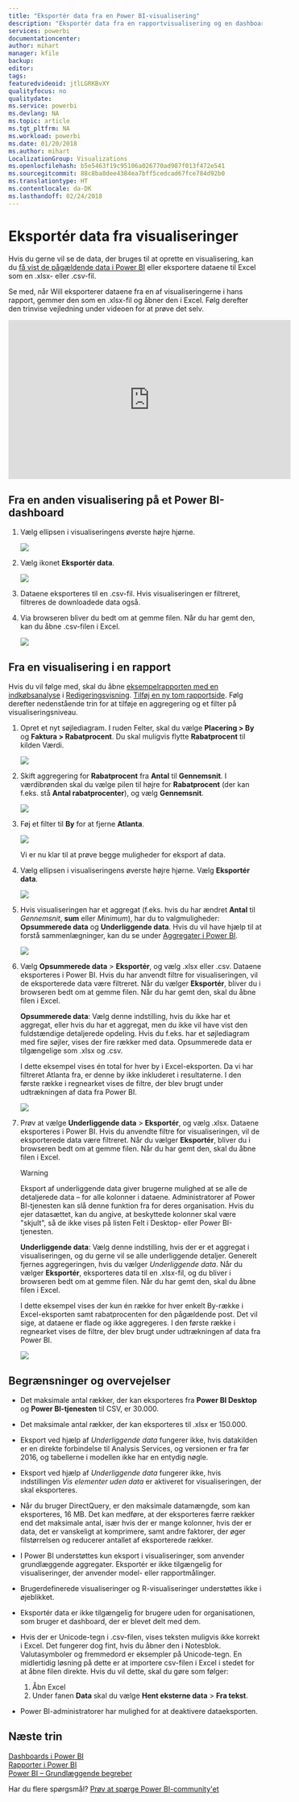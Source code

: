 ```yaml
---
title: "Eksportér data fra en Power BI-visualisering"
description: "Eksportér data fra en rapportvisualisering og en dashboardvisualisering, og få dem vist i Excel."
services: powerbi
documentationcenter: 
author: mihart
manager: kfile
backup: 
editor: 
tags: 
featuredvideoid: jtlLGRKBvXY
qualityfocus: no
qualitydate: 
ms.service: powerbi
ms.devlang: NA
ms.topic: article
ms.tgt_pltfrm: NA
ms.workload: powerbi
ms.date: 01/20/2018
ms.author: mihart
LocalizationGroup: Visualizations
ms.openlocfilehash: b5e5463f19c95106a026770ad987f013f472e541
ms.sourcegitcommit: 88c8ba8dee4384ea7bff5cedcad67fce784d92b0
ms.translationtype: HT
ms.contentlocale: da-DK
ms.lasthandoff: 02/24/2018
---
```

# <a name="export-data-from-visualizations"></a>Eksportér data fra visualiseringer
Hvis du gerne vil se de data, der bruges til at oprette en visualisering, kan du [få vist de pågældende data i Power BI](service-reports-show-data.md) eller eksportere dataene til Excel som en .xlsx- eller .csv-fil.   

Se med, når Will eksporterer dataene fra en af visualiseringerne i hans rapport, gemmer den som en .xlsx-fil og åbner den i Excel. Følg derefter den trinvise vejledning under videoen for at prøve det selv.

<iframe width="560" height="315" src="https://www.youtube.com/embed/KjheMTGjDXw" frameborder="0" allowfullscreen></iframe>

## <a name="from-a-visualization-on-a-power-bi-dashboard"></a>Fra en anden visualisering på et Power BI-dashboard
1. Vælg ellipsen i visualiseringens øverste højre hjørne.
   
    ![](media/power-bi-visualization-export-data/pbi-export-tile3.png)
2. Vælg ikonet **Eksportér data**.
   
    ![](media/power-bi-visualization-export-data/pbi_export_dash.png)
3. Dataene eksporteres til en .csv-fil. Hvis visualiseringen er filtreret, filtreres de downloadede data også.
4. Via browseren bliver du bedt om at gemme filen.  Når du har gemt den, kan du åbne .csv-filen i Excel.
   
    ![](media/power-bi-visualization-export-data/pbi-export-to-excel.png)

## <a name="from-a-visualization-in-a-report"></a>Fra en visualisering i en rapport
Hvis du vil følge med, skal du åbne [eksempelrapporten med en indkøbsanalyse](sample-procurement.md) i [Redigeringsvisning](service-reading-view-and-editing-view.md). [Tilføj en ny tom rapportside](power-bi-report-add-page.md). Følg derefter nedenstående trin for at tilføje en aggregering og et filter på visualiseringsniveau.

1. Opret et nyt søjlediagram.  I ruden Felter, skal du vælge **Placering > By** og **Faktura > Rabatprocent**.  Du skal muligvis flytte **Rabatprocent** til kilden Værdi. 
   
    ![](media/power-bi-visualization-export-data/power-bi-export-data3.png)
2. Skift aggregering for **Rabatprocent** fra **Antal** til **Gennemsnit**. I værdibrønden skal du vælge pilen til højre for **Rabatprocent** (der kan f.eks. stå **Antal rabatprocenter**), og vælg **Gennemsnit**.
   
    ![](media/power-bi-visualization-export-data/power-bi-export-data6.png)
3. Føj et filter til **By** for at fjerne **Atlanta**.
   
   ![](media/power-bi-visualization-export-data/power-bi-export-data4.png)
   
   Vi er nu klar til at prøve begge muligheder for eksport af data.
4. Vælg ellipsen i visualiseringens øverste højre hjørne. Vælg **Eksportér data**.
   
   ![](media/power-bi-visualization-export-data/power-bi-export-data2.png)
5. Hvis visualiseringen har et aggregat (f.eks. hvis du har ændret **Antal** til *Gennemsnit*, **sum** eller *Minimum*), har du to valgmuligheder: **Opsummerede data** og **Underliggende data**. Hvis du vil have hjælp til at forstå sammenlægninger, kan du se under [Aggregater i Power BI](service-aggregates.md).
   
    ![](media/power-bi-visualization-export-data/power-bi-export-data5.png)
6. Vælg **Opsummerede data** > **Eksportér**, og vælg .xlsx eller .csv. Dataene eksporteres i Power BI.  Hvis du har anvendt filtre for visualiseringen, vil de eksporterede data være filtreret. Når du vælger **Eksportér**, bliver du i browseren bedt om at gemme filen. Når du har gemt den, skal du åbne filen i Excel.
   
   **Opsummerede data**: Vælg denne indstilling, hvis du ikke har et aggregat, eller hvis du har et aggregat, men du ikke vil have vist den fuldstændige detaljerede opdeling. Hvis du f.eks. har et søjlediagram med fire søjler, vises der fire rækker med data. Opsummerede data er tilgængelige som .xlsx og .csv.
   
   I dette eksempel vises én total for hver by i Excel-eksporten. Da vi har filtreret Atlanta fra, er denne by ikke inkluderet i resultaterne.  I den første række i regnearket vises de filtre, der blev brugt under udtrækningen af data fra Power BI.
   
   ![](media/power-bi-visualization-export-data/power-bi-export-data7.png)
7. Prøv at vælge **Underliggende data** > **Eksportér**, og vælg .xlsx. Dataene eksporteres i Power BI. Hvis du anvendte filtre for visualiseringen, vil de eksporterede data være filtreret. Når du vælger **Eksportér**, bliver du i browseren bedt om at gemme filen. Når du har gemt den, skal du åbne filen i Excel.
   
   >[!WARNING]
   >Eksport af underliggende data giver brugerne mulighed at se alle de detaljerede data – for alle kolonner i dataene. Administratorer af Power BI-tjenesten kan slå denne funktion fra for deres organisation. Hvis du ejer datasættet, kan du angive, at beskyttede kolonner skal være "skjult", så de ikke vises på listen Felt i Desktop- eller Power BI-tjenesten.
   
   
   **Underliggende data**: Vælg denne indstilling, hvis der er et aggregat i visualiseringen, og du gerne vil se alle underliggende detaljer. Generelt fjernes aggregeringen, hvis du vælger *Underliggende data*. Når du vælger **Eksportér**, eksporteres data til en .xlsx-fil, og du bliver i browseren bedt om at gemme filen. Når du har gemt den, skal du åbne filen i Excel.
   
   I dette eksempel vises der kun én række for hver enkelt By-række i Excel-eksporten samt rabatprocenten for den pågældende post. Det vil sige, at dataene er flade og ikke aggregeres. I den første række i regnearket vises de filtre, der blev brugt under udtrækningen af data fra Power BI.  
   
   ![](media/power-bi-visualization-export-data/power-bi-export-data8.png)

## <a name="limitations-and-considerations"></a>Begrænsninger og overvejelser
* Det maksimale antal rækker, der kan eksporteres fra **Power BI Desktop** og **Power BI-tjenesten** til CSV, er 30.000.
* Det maksimale antal rækker, der kan eksporteres til .xlsx er 150.000.
* Eksport ved hjælp af *Underliggende data* fungerer ikke, hvis datakilden er en direkte forbindelse til Analysis Services, og versionen er fra før 2016, og tabellerne i modellen ikke har en entydig nøgle.  
* Eksport ved hjælp af *Underliggende data* fungerer ikke, hvis indstillingen *Vis elementer uden data* er aktiveret for visualiseringen, der skal eksporteres.
* Når du bruger DirectQuery, er den maksimale datamængde, som kan eksporteres, 16 MB. Det kan medføre, at der eksporteres færre rækker end det maksimale antal, især hvis der er mange kolonner, hvis der er data, det er vanskeligt at komprimere, samt andre faktorer, der øger filstørrelsen og reducerer antallet af eksporterede rækker.
* I Power BI understøttes kun eksport i visualiseringer, som anvender grundlæggende aggregater. Eksportér er ikke tilgængelig for visualiseringer, der anvender model- eller rapportmålinger.
* Brugerdefinerede visualiseringer og R-visualiseringer understøttes ikke i øjeblikket.
* Eksportér data er ikke tilgængelig for brugere uden for organisationen, som bruger et dashboard, der er blevet delt med dem. 
* Hvis der er Unicode-tegn i .csv-filen, vises teksten muligvis ikke korrekt i Excel. Det fungerer dog fint, hvis du åbner den i Notesblok. Valutasymboler og fremmedord er eksempler på Unicode-tegn. En midlertidig løsning på dette er at importere csv-filen i Excel i stedet for at åbne filen direkte. Hvis du vil dette, skal du gøre som følger:
  
  1. Åbn Excel
  2. Under fanen **Data** skal du vælge **Hent eksterne data** > **Fra tekst**.
* Power BI-administratorer har mulighed for at deaktivere dataeksporten.

## <a name="next-steps"></a>Næste trin
[Dashboards i Power BI](service-dashboards.md)  
[Rapporter i Power BI](service-reports.md)  
[Power BI – Grundlæggende begreber](service-basic-concepts.md)

Har du flere spørgsmål? [Prøv at spørge Power BI-community'et](http://community.powerbi.com/)

